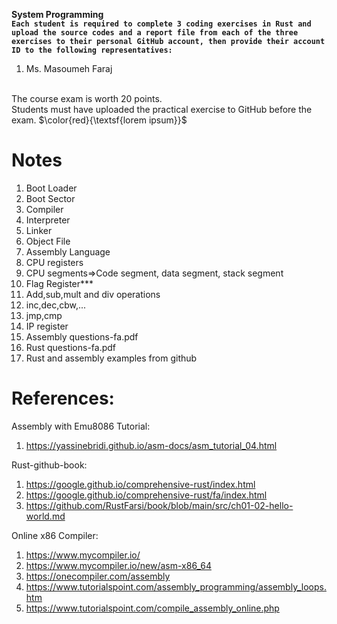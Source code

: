 **System Programming**<br>
**```Each student is required to complete 3 coding exercises in Rust and upload the source codes and a report file from each of the three exercises to their personal GitHub account, then provide their account ID to the following representatives:```**
1. Ms. Masoumeh Faraj

<br>The course exam is worth 20 points.
<br>Students must have uploaded the practical exercise to GitHub before the exam.
$\color{red}{\textsf{lorem ipsum}}$
# Notes
1. Boot Loader
2. Boot Sector
3. Compiler
4. Interpreter
5. Linker
6. Object File
7. Assembly Language
8. CPU registers
9. CPU segments=>Code segment, data segment, stack segment
10. Flag Register***
11. Add,sub,mult and div operations
12. inc,dec,cbw,...
13. jmp,cmp
14. IP register
15. Assembly questions-fa.pdf
16. Rust questions-fa.pdf
17. Rust and assembly examples from github

# References:
Assembly with Emu8086 Tutorial: 
1. https://yassinebridi.github.io/asm-docs/asm_tutorial_04.html

Rust-github-book:
1. https://google.github.io/comprehensive-rust/index.html
2. https://google.github.io/comprehensive-rust/fa/index.html
3. https://github.com/RustFarsi/book/blob/main/src/ch01-02-hello-world.md

Online x86 Compiler:
1. https://www.mycompiler.io/
2. https://www.mycompiler.io/new/asm-x86_64
3. https://onecompiler.com/assembly
4. https://www.tutorialspoint.com/assembly_programming/assembly_loops.htm
5. https://www.tutorialspoint.com/compile_assembly_online.php
